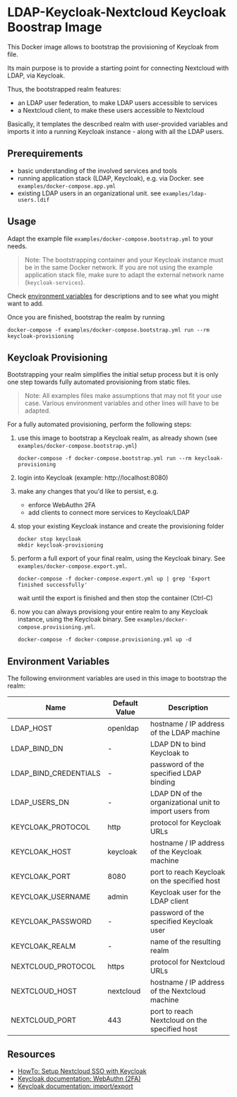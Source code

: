 # LDAP-Keycloak-Nextcloud Keycloak Boostrap Image

This Docker image allows to bootstrap the provisioning of Keycloak from file.

Its main purpose is to provide a starting point for connecting Nextcloud with LDAP, via Keycloak.

Thus, the bootstrapped realm features:

* an LDAP user federation, to make LDAP users accessible to services
* a Nextcloud client, to make these users accessible to Nextcloud

Basically, it templates the described realm with user-provided variables and imports it into a running Keycloak instance - along with all the LDAP users.

## Prerequirements

* basic understanding of the involved services and tools
* running application stack (LDAP, Keycloak), e.g. via Docker. see `examples/docker-compose.app.yml`
* existing LDAP users in an organizational unit. see `examples/ldap-users.ldif`

## Usage

Adapt the example file `examples/docker-compose.bootstrap.yml` to your needs.

>Note: The bootstrapping container and your Keycloak instance must be in the same Docker network.
If you are not using the example application stack file, make sure to adapt the external network name (`keycloak-services`).

Check [environment variables](#environment-variables) for descriptions and to see what you might want to add.

Once you are finished, bootstrap the realm by running

    docker-compose -f examples/docker-compose.bootstrap.yml run --rm keycloak-provisioning

## Keycloak Provisioning

Bootstrapping your realm simplifies the initial setup process but it is only one step towards fully automated provisioning from static files.

>Note: All examples files make assumptions that may not fit your use case.
Various environment variables and other lines will have to be adapted.

For a fully automated provisioning, perform the following steps:

1. use this image to bootstrap a Keycloak realm, as already shown (see `examples/docker-compose.bootstrap.yml`)

       docker-compose -f docker-compose.bootstrap.yml run --rm keycloak-provisioning

2. login into Keycloak (example: http://localhost:8080)
3. make any changes that you'd like to persist, e.g.

   * enforce WebAuthn 2FA
   * add clients to connect more services to Keycloak/LDAP

4. stop your existing Keycloak instance and create the provisioning folder

       docker stop keycloak
       mkdir keycloak-provisioning

5. perform a full export of your final realm, using the Keycloak binary. See `examples/docker-compose.export.yml`.

       docker-compose -f docker-compose.export.yml up | grep 'Export finished successfully'

   wait until the export is finished and then stop the container (Ctrl-C)

6. now you can always provisiong your entire realm to any Keycloak instance, using the Keycloak binary. See `examples/docker-compose.provisioning.yml`.

       docker-compose -f docker-compose.provisioning.yml up -d

## Environment Variables

The following environment variables are used in this image to bootstrap the realm:

Name | Default Value | Description
---- | ------------- | -----------
LDAP_HOST             | openldap  | hostname / IP address of the LDAP machine
LDAP_BIND_DN          | -         | LDAP DN to bind Keycloak to
LDAP_BIND_CREDENTIALS | -         | password of the specified LDAP binding
LDAP_USERS_DN         | -         | LDAP DN of the organizational unit to import users from
KEYCLOAK_PROTOCOL     | http      | protocol for Keycloak URLs
KEYCLOAK_HOST         | keycloak  | hostname / IP address of the Keycloak machine
KEYCLOAK_PORT         | 8080      | port to reach Keycloak on the specified host
KEYCLOAK_USERNAME     | admin     | Keycloak user for the LDAP client
KEYCLOAK_PASSWORD     | -         | password of the specified Keycloak user
KEYCLOAK_REALM        | -         | name of the resulting realm
NEXTCLOUD_PROTOCOL    | https     | protocol for Nextcloud URLs
NEXTCLOUD_HOST        | nextcloud | hostname / IP address of the Nextcloud machine
NEXTCLOUD_PORT        | 443       | port to reach Nextcloud on the specified host

## Resources

* [HowTo: Setup Nextcloud SSO with Keycloak](https://stackoverflow.com/questions/48400812/sso-with-saml-keycloak-and-nextcloud)
* [Keycloak documentation: WebAuthn (2FA)](https://www.keycloak.org/docs/latest/server_admin/index.html#_webauthn)
* [Keycloak documentation: import/export](https://www.keycloak.org/docs/latest/server_admin/index.html#_export_import)
